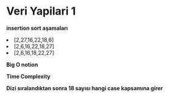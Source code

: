 # Veri Yapilari 1

<strong> insertion sort aşamaları </strong>
  <li>[2,27,16,22,18,6]</li>
  <li>[2,6,16,22,18,27]</li>
  <li>[2,6,16,18,22,27]</li>
  
  
<strong> Big O notion </strong>

<strong> Time Complexity </strong>

<strong> Dizi sıralandıktan sonra 18 sayısı hangi case kapsamına girer</strong>
